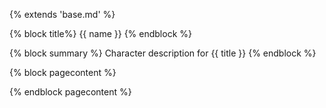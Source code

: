 {% extends 'base.md' %}

{% block title%}
{{ name }}
{% endblock %}

{% block summary %}
Character description for {{ title }}
{% endblock %}

{% block pagecontent %}


{% endblock pagecontent %}

